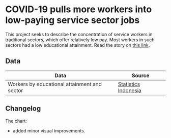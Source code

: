 # COVID-19 pulls more workers into low-paying service sector jobs

This project seeks to describe the concentration of service workers in traditional sectors, which offer relatively low pay. Most workers in such sectors had a low educational attainment. Read the story on [this link](https://www.thejakartapost.com/business/2022/03/04/covid-19-pulls-more-workers-into-low-paying-service-sector-jobs.html).


## Data

Data | Source |  
---- | ------ |  
Workers by educational attainment and sector | [Statistics Indonesia](https://bps.go.id/indicator/6/1971/1/penduduk-berumur-15-tahun-ke-atas-yang-bekerja-selama-seminggu-yang-lalu-menurut-lapangan-pekerjaan-utama-17-sektor-dan-pendidikan-tertinggi-yang-ditamatkan.html) |  


## Changelog

The chart:  
- added minor visual improvements.
